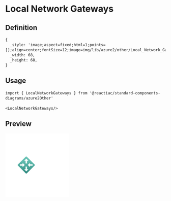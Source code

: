 # Local Network Gateways

## Definition

```
{
  _style: 'image;aspect=fixed;html=1;points=[];align=center;fontSize=12;image=img/lib/azure2/other/Local_Network_Gateways.svg;strokeColor=none;',
  _width: 68,
  _height: 68,
}
```

## Usage

```
import { LocalNetworkGateways } from '@reactiac/standard-components-diagrams/azure2Other'

<LocalNetworkGateways/>
```

## Preview

<img src="./local-network-gateways.png" width="200"/>
